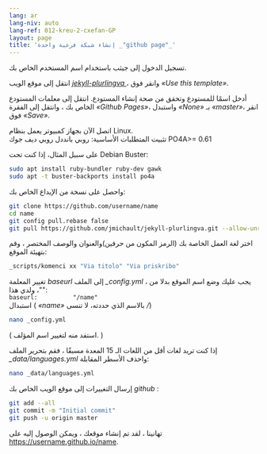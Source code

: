 ```yaml
---
lang: ar
lang-niv: auto
lang-ref: 012-kreu-2-cxefan-GP
layout: page
title: 'إنشاء شبكة فرعية واحدة _"github page"_'
---
```


تسجيل الدخول إلى جيثب باستخدام اسم المستخدم الخاص بك.  

انتقل إلى موقع الويب [ _jekyll-plurlingva_ ](https://github.com/jmichault/jekyll-plurlingva)، وانقر فوق _«Use this template»_.

أدخل اسمًا للمستودع وتحقق من صحة إنشاء المستودع.
انتقل إلى معلمات المستودع الخاص بك ، وانتقل إلى الفقرة _«Github Pages»_، واستبدل _«None»_ بـ _«master»_، انقر فوق _«Save»_.

اتصل الآن بجهاز كمبيوتر يعمل بنظام Linux.  
تثبيت المتطلبات الأساسية: روبي بانددل روبي ديف جوك PO4A>= 0.61

على سبيل المثال، إذا كنت تحت Debian Buster: 

```bash
sudo apt install ruby-bundler ruby-dev gawk
sudo apt -t buster-backports install po4a
```

واحصل على نسخة من الإيداع الخاص بك:

```bash
git clone https://github.com/username/name
cd name
git config pull.rebase false
git pull https://github.com/jmichault/jekyll-plurlingva.git --allow-unrelated-histories
```

اختر لغة العمل الخاصة بك (الرمز المكون من حرفين)والعنوان والوصف المختصر ، وقم بتهيئة الموقع:

```bash
_scripts/komenci xx "Via titolo" "Via priskribo"
```

تغيير المعلمة _baseurl_ إلى الملف _\_config.yml_ ، يجب عليك وضع اسم الموقع بدلا من ""، ولدي هذا:  
    `baseurl:          "/name"`  
استبدال    ( _«name»_ بالاسم الذي حددته، لا تنسى _/_)

```bash
nano _config.yml
```
( استفد منه لتغيير اسم المؤلف. ) 

إذا كنت تريد لغات أقل من اللغات الـ 15 المعدة مسبقًا ، فقم بتحرير الملف _\_data/languages.yml_ واحذف الأسطر المقابلة:
```bash
nano _data/languages.yml
```

إرسال التغييرات إلى موقع الويب الخاص بك _github_ :
```bash
git add --all
git commit -m "Initial commit"
git push -u origin master
```

تهانينا ، لقد تم إنشاء موقعك ، ويمكن الوصول إليه على https://username.github.io/name.

